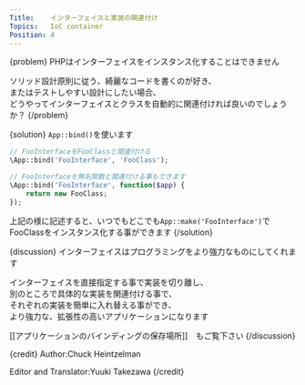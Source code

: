 ```yaml
---
Title:    インターフェイスと実装の関連付け
Topics:   IoC container
Position: 4
---
```


{problem}
PHPはインターフェイスをインスタンス化することはできません  

ソリッド設計原則に従う、綺麗なコードを書くのが好き、  
またはテストしやすい設計にしたい場合、  
どうやってインターフェイスとクラスを自動的に関連付ければ良いのでしょうか？
{/problem}

{solution}
`App::bind()`を使います

```php
// FooInterfaceをFooClassと関連付ける
\App::bind('FooInterface', 'FooClass');

// FooInterfaceを無名関数と関連付ける事もできます
\App::bind('FooInterface', function($app) {
	return new FooClass;
});
```
上記の様に記述すると、いつでもどこでも`App::make('FooInterface')`で  
FooClassをインスタンス化する事ができます
{/solution}

{discussion}
インターフェイスはプログラミングをより強力なものにしてくれます  

インターフェイスを直接指定する事で実装を切り離し、  
別のところで具体的な実装を関連付ける事で、  
それぞれの実装を簡単に入れ替える事ができ、  
より強力な、拡張性の高いアプリケーションになります

[[アプリケーションのバインディングの保存場所]]　もご覧下さい
{/discussion}

{credit}
Author:Chuck Heintzelman

Editor and Translator:Yuuki Takezawa
{/credit}
